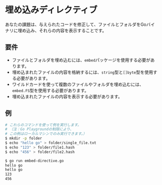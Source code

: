 # 埋め込みディレクティブ

あなたの課題は、与えられたコードを修正して、ファイルとフォルダをGoバイナリに埋め込み、それらの内容を表示することです。

## 要件

- ファイルとフォルダを埋め込むには、`embed`パッケージを使用する必要があります。
- 埋め込まれたファイルの内容を格納するには、`string`型と`[]byte`型を使用する必要があります。
- ワイルドカードを使って複数のファイルやフォルダを埋め込むには、`embed.FS`型を使用する必要があります。
- 埋め込まれたファイルの内容を表示する必要があります。

## 例

```sh
# これらのコマンドを使って例を実行します。
# （注：Go Playgroundの制限により、
# この例はローカルマシンでのみ実行できます。）
$ mkdir -p folder
$ echo "hello go" > folder/single_file.txt
$ echo "123" > folder/file1.hash
$ echo "456" > folder/file2.hash

$ go run embed-directive.go
hello go
hello go
123
456
```
